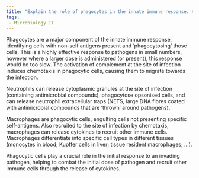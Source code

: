 ```yaml
---
title: "Explain the role of phagocytes in the innate immune response. How do neutrophils and macrophages contribute to combating infections? Provide examples of infections where phagocytes play a crucial role. "
tags:
 - Microbiology II
---
```

Phagocytes are a major component of the innate immune response, identifying cells with non-self antigens present and ‘phagocytosing’ those cells. This is a highly effective response to pathogens in small numbers, however where a larger dose is administered (or present), this response would be too slow. The activation of complement at the site of infection induces chemotaxis in phagocytic cells, causing them to migrate towards the infection.  

Neutrophils can release cytoplasmic granules at the site of infection (containing antimicrobial compounds), phagocytose opsonised cells, and can release neutrophil extracellular traps (NETS, large DNA fibres coated with antimicrobial compounds that are ‘thrown’ around pathogens).  

Macrophages are phagocytic cells, engulfing cells not presenting specific self-antigens. Also recruited to the site of infection by chemotaxis, macrophages can release cytokines to recruit other immune cells. Macrophages differentiate into specific cell types in different tissues (monocytes in blood; Kupffer cells in liver; tissue resident macrophages; ...). 

Phagocytic cells play a crucial role in the initial response to an invading pathogen, helping to combat the initial dose of pathogen and recruit other immune cells through the release of cytokines.  
